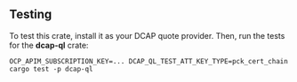 ## Testing

To test this crate, install it as your DCAP quote provider.
Then, run the tests for the **dcap-ql** crate:

```
OCP_APIM_SUBSCRIPTION_KEY=... DCAP_QL_TEST_ATT_KEY_TYPE=pck_cert_chain cargo test -p dcap-ql
```
